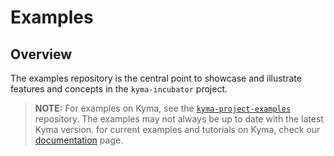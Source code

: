 # Examples

## Overview

The examples repository is the central point to showcase and illustrate features and concepts in the `kyma-incubator` project.

> **NOTE:** For examples on Kyma, see the [`kyma-project-examples`](https://github.com/kyma-project/examples) repository. The examples may not always be up to date with the latest Kyma version. for current examples and tutorials on Kyma, check our [documentation](https://kyma-project.io/docs/) page.
